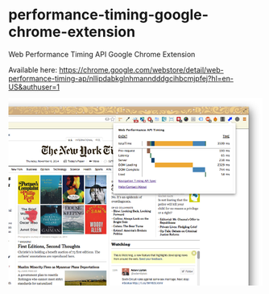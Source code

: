 performance-timing-google-chrome-extension
==========================================

Web Performance Timing API Google Chrome Extension

Available here: https://chrome.google.com/webstore/detail/web-performance-timing-ap/nllipdabkglnhmanndddgcihbcmjpfej?hl=en-US&authuser=1

![Alt text](chrome-webstore/promo-920.png)

